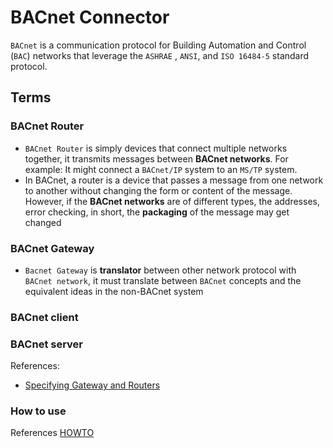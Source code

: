 # BACnet Connector

`BACnet` is a communication protocol for Building Automation and Control (`BAC`) networks that leverage the `ASHRAE`
, `ANSI`, and `ISO 16484-5` standard protocol.

## Terms

### BACnet Router

- `BACnet Router` is simply devices that connect multiple networks together, it transmits messages between **BACnet
  networks**. For example: It might connect a `BACnet/IP` system to an `MS/TP` system.
- In BACnet, a router is a device that passes a message from one network to another without changing the form or content
  of the message. However, if the **BACnet networks** are of different types, the addresses, error checking, in short,
  the **packaging** of the message may get changed

### BACnet Gateway

- `Bacnet Gateway` is **translator** between other network protocol with `BACnet network`, it must translate
  between `BACnet` concepts and the equivalent ideas in the non-BACnet system

### BACnet client

### BACnet server

References:

- [Specifying Gateway and Routers](https://polarsoft.com/Specifying%20Gateways%20and%20Routers.pdf)

### How to use

References [HOWTO](README.md)
